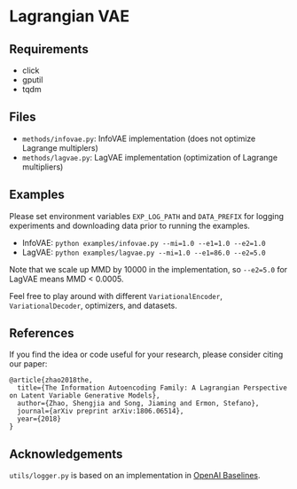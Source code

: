# Lagrangian VAE

## Requirements

- click 
- gputil 
- tqdm

## Files

- `methods/infovae.py`: InfoVAE implementation (does not optimize Lagrange multiplers)
- `methods/lagvae.py`: LagVAE implementation (optimization of Lagrange multipliers)

## Examples

Please set environment variables `EXP_LOG_PATH` and `DATA_PREFIX` for logging experiments and downloading data prior to running the examples.

- InfoVAE: `python examples/infovae.py --mi=1.0 --e1=1.0 --e2=1.0`
- LagVAE: `python examples/lagvae.py --mi=1.0 --e1=86.0 --e2=5.0`

Note that we scale up MMD by 10000 in the implementation, so `--e2=5.0` for LagVAE means MMD < 0.0005.

Feel free to play around with different `VariationalEncoder`, `VariationalDecoder`, optimizers, and datasets.

## References

If you find the idea or code useful for your research, please consider citing our paper:
```
@article{zhao2018the,
  title={The Information Autoencoding Family: A Lagrangian Perspective on Latent Variable Generative Models},
  author={Zhao, Shengjia and Song, Jiaming and Ermon, Stefano},
  journal={arXiv preprint arXiv:1806.06514},
  year={2018}
}
```

## Acknowledgements

`utils/logger.py` is based on an implementation in [OpenAI Baselines](https://github.com/openai/baselines).

